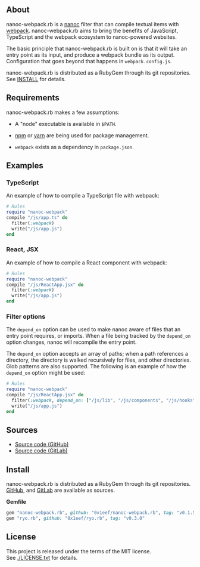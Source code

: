 ## About

nanoc-webpack.rb is a [nanoc](https://github.com/nanoc/nanoc#readme) filter
that can compile textual items with [webpack](https://webpack.js.org/).
nanoc-webpack.rb aims to bring the benefits of JavaScript, TypeScript and
the webpack ecosystem to nanoc-powered websites.

The basic principle that nanoc-webpack.rb is built on is that it will
take an entry point as its input, and produce a webpack bundle as its
output. Configuration that goes beyond that happens in `webpack.config.js`.

nanoc-webpack.rb is distributed as a RubyGem through its git repositories.
See [INSTALL](#install) for details.

## Requirements

nanoc-webpack.rb makes a few assumptions:

* A "node" executable is available in `$PATH`.

* [npm](https://www.npmjs.com) or [yarn](https://yarnpkg.com/) are being used
  for package management.

* `webpack` exists as a dependency in `package.json`.

## Examples

### TypeScript

An example of how to compile a TypeScript file with webpack:

``` ruby
# Rules
require "nanoc-webpack"
compile "/js/app.ts" do
  filter(:webpack)
  write("/js/app.js")
end
```

### React, JSX

An example of how to compile a React component with webpack:

```ruby
# Rules
require "nanoc-webpack"
compile "/js/ReactApp.jsx" do
  filter(:webpack)
  write("/js/app.js")
end
```

### Filter options

The `depend_on` option can be used to make nanoc aware of files that an entry
point requires, or imports. When a file being tracked by the `depend_on` option
changes, nanoc will recompile the entry point.

The `depend_on` option accepts an array of paths; when a path references a directory,
the directory is walked recursively for files, and other directories. Glob patterns
are also supported. The following is an example of how the `depend_on` option might
be used:

```ruby
# Rules
require "nanoc-webpack"
compile "/js/ReactApp.jsx" do
  filter(:webpack, depend_on: ["/js/lib", "/js/components", "/js/hooks"]
  write("/js/app.js")
end
```

## Sources

* [Source code (GitHub)](https://github.com/0x1eef/nanoc-webpack.rb)
* [Source code (GitLab)](https://gitlab.com/0x1eef/nanoc-webpack.rb)

## <a id='install'>Install</a>

nanoc-webpack.rb is distributed as a RubyGem through its git repositories. <br>
[GitHub](https://github.com/0x1eef/nanoc-webpack.rb),
and
[GitLab](https://gitlab.com/0x1eef/nanoc-webpack.rb)
are available as sources.

**Gemfile**

```ruby
gem "nanoc-webpack.rb", github: "0x1eef/nanoc-webpack.rb", tag: "v0.1.5"
gem "ryo.rb", github: "0x1eef/ryo.rb", tag: "v0.3.0"
```

## License

This project is released under the terms of the MIT license. <br>
See [./LICENSE.txt](./LICENSE.txt) for details.
